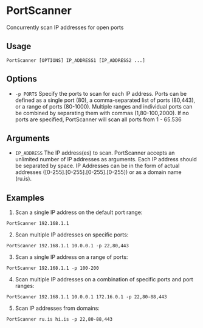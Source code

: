 # PortScanner

Concurrently scan IP addresses for open ports

## Usage

`PortScanner [OPTIONS] IP_ADDRESS1 [IP_ADDRESS2 ...]`

## Options

- `-p PORTS`
  Specify the ports to scan for each IP address. Ports can be defined as a single port (80), a comma-separated list of ports (80,443), or a range of ports (80-1000). Multiple ranges and individual ports can be combined by separating them with commas (1,80-100,2000). If no ports are specified, PortScanner will scan all ports from 1 - 65.536

## Arguments

- `IP_ADDRESS`
  The IP address(es) to scan. PortScanner accepts an unlimited number of IP addresses as arguments. Each IP address should be separated by space. IP Addresses can be in the form of actual addresses ([0-255].[0-255].[0-255].[0-255]) or as a domain name (ru.is).

## Examples

1. Scan a single IP address on the default port range:

```
PortScanner 192.168.1.1
```

2. Scan multiple IP addresses on specific ports:

```
PortScanner 192.168.1.1 10.0.0.1 -p 22,80,443
```

3. Scan a single IP address on a range of ports:

```
PortScanner 192.168.1.1 -p 100-200
```

4. Scan multiple IP addresses on a combination of specific ports and port ranges:

```
PortScanner 192.168.1.1 10.0.0.1 172.16.0.1 -p 22,80-88,443
```

5. Scan IP addresses from domains:

```
PortScanner ru.is hi.is -p 22,80-88,443
```
